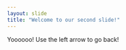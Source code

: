 ```yaml
---
layout: slide
title: "Welcome to our second slide!"
---
```

Yoooooo!
Use the left arrow to go back!
